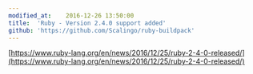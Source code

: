 ```yaml
---
modified_at:	2016-12-26 13:50:00
title:	'Ruby - Version 2.4.0 support added'
github: 'https://github.com/Scalingo/ruby-buildpack'
---
```


[https://www.ruby-lang.org/en/news/2016/12/25/ruby-2-4-0-released/](https://www.ruby-lang.org/en/news/2016/12/25/ruby-2-4-0-released/)

